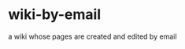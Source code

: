 # wiki-by-email
a wiki whose pages are created and edited by email

<!---
## Getting started
## to do
- [ ] add support for PGP
- [ ] add a search bar
- [ ] emoji favicons
--->
